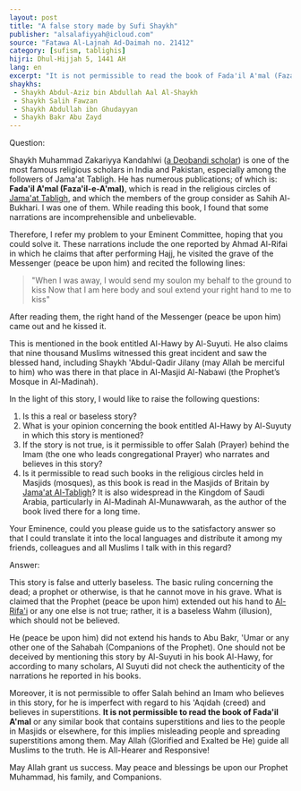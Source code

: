 ```yaml
---
layout: post
title: "A false story made by Sufi Shaykh"
publisher: "alsalafiyyah@icloud.com"
source: "Fatawa Al-Lajnah Ad-Daimah no. 21412"
category: [sufism, tablighis]
hijri: Dhul-Hijjah 5, 1441 AH
lang: en
excerpt: "It is not permissible to read the book of Fada'il A'mal (Faza'il-e-A'mal) or any similar book that contains superstitions and lies to the people in Masjids or elsewhere, for this implies misleading people and spreading superstitions among them."
shaykhs: 
 - Shaykh Abdul-Aziz bin Abdullah Aal Al-Shaykh
 - Shaykh Salih Fawzan
 - Shaykh Abdullah ibn Ghudayyan
 - Shaykh Bakr Abu Zayd
---
```


Question: 

Shaykh Muhammad Zakariyya Kandahlwi ([a Deobandi scholar](/sufism/)) is one of the most famous religious scholars in India and Pakistan, especially among the followers of Jama'at Tabligh. He has numerous publications; of which is: **Fada'il A'mal (Faza'il-e-A'mal)**, which is read in the religious circles of [Jama'at Tabligh](/sufism/), and which the members of the group consider as Sahih Al-Bukhari. I was one of them. While reading this book, I found that some narrations are incomprehensible and unbelievable. 

Therefore, I refer my problem to your Eminent Committee, hoping that you could solve it. These narrations include the one reported by Ahmad Al-Rifai in which he claims that after performing Hajj, he visited the grave of the Messenger (peace be upon him) and recited the following lines: 

> "When I was away, I would send my soulon my behalf to the ground to kiss Now that I am here body and soul extend your right hand to me to kiss" 

After reading them, the right hand of the Messenger (peace be upon him) came out and he kissed it.

This is mentioned in the book entitled Al-Hawy by Al-Suyuti. He also claims that nine thousand Muslims witnessed this great incident and saw the blessed hand, including Shaykh 'Abdul-Qadir Jilany (may Allah be merciful to him) who was there in that place in Al-Masjid Al-Nabawi (the Prophet’s Mosque in Al-Madinah). 

In the light of this story, I would like to raise the following questions: 
1. Is this a real or baseless story?
2. What is your opinion concerning the book entitled Al-Hawy by Al-Suyuty in which this story is mentioned?
3. If the story is not true, is it permissible to offer Salah (Prayer) behind the Imam (the one who leads congregational Prayer) who narrates and believes in this story?
4. Is it permissible to read such books in the religious circles held in Masjids (mosques), as this book is read in the Masjids of Britain by [Jama'at Al-Tabligh](/sufism/)? It is also widespread in the Kingdom of Saudi Arabia, particularly in Al-Madinah Al-Munawwarah, as the author of the book lived there for a long time. 

Your Eminence, could you please guide us to the satisfactory answer so that I could translate it into the local languages and distribute it among my friends, colleagues and all Muslims I talk with in this regard?


Answer:

This story is false and utterly baseless. The basic ruling concerning the dead; a prophet or otherwise, is that he cannot move in his grave. What is claimed that the Prophet (peace be upon him) extended out his hand to [Al-Rifa'i](/sufism/) or any one else is not true; rather, it is a baseless Wahm (illusion), which should not be believed. 

He (peace be upon him) did not extend his hands to Abu Bakr, 'Umar or any other one of the Sahabah (Companions of the Prophet). One should not be deceived by mentioning this story by Al-Suyuti in his book Al-Hawy, for according to many scholars, Al Suyuti did not check the authenticity of the narrations he reported in his books. 

Moreover, it is not permissible to offer Salah behind an Imam who believes in this story, for he is imperfect with regard to his 'Aqidah (creed) and believes in superstitions. **It is not permissible to read the book of Fada'il A'mal** or any similar book that contains superstitions and lies to the people in Masjids or elsewhere, for this implies misleading people and spreading superstitions among them. May Allah (Glorified and Exalted be He) guide all Muslims to the truth. He is All-Hearer and Responsive!

May Allah grant us success. May peace and blessings be upon our Prophet Muhammad, his family, and Companions.
